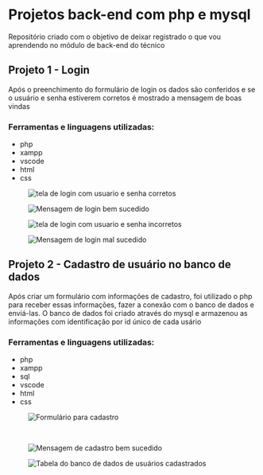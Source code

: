 <h1>Projetos back-end com php e mysql</h2>
<p>Repositório criado com o objetivo de deixar registrado o que vou aprendendo no módulo de back-end do técnico</p>

<h2>Projeto 1 - Login</h2>
<p>Após o preenchimento do formulário de login os dados são conferidos e se o usuário e senha estiverem corretos é mostrado a mensagem de boas vindas</p>
<h3>Ferramentas e linguagens utilizadas:</h3>
<ul>
  <li>php</li>
  <li>xampp</li>
  <li>vscode</li>
  <li>html</li>
  <li>css</li>
</ul>
<figure>
  <img alt="tela de login com usuario e senha corretos" src="https://github.com/user-attachments/assets/344e70be-ca8b-4692-8dd3-853cefdcb263">
</figure>
<figure>
  <img alt="Mensagem de login bem sucedido" src="https://github.com/user-attachments/assets/72bc3835-55a4-4266-8d13-31c8d8572c2d">
</figure>
<figure>
  <img alt="tela de login com usuario e senha incorretos" src="https://github.com/user-attachments/assets/996a390b-7d5c-4b18-9771-5baaedbdfc54">
</figure>
<figure>
  <img alt="Mensagem de login mal sucedido" src="https://github.com/user-attachments/assets/7064d1c3-35b5-4b74-9f35-e4c4fe89df51">
</figure>

<h2>Projeto 2 - Cadastro de usuário no banco de dados</h2>
<p>Após criar um formulário com informações de cadastro, foi utilizado o php para receber essas informações, fazer a conexão com o banco de dados e enviá-las. O banco de dados foi criado através do mysql e armazenou as informações com identificação por id único de cada usário</p>
<h3>Ferramentas e linguagens utilizadas:</h3>
<ul>
  <li>php</li>
  <li>xampp</li>
  <li>sql</li>
  <li>vscode</li>
  <li>html</li>
  <li>css</li>
</ul>
<figure>
  <img alt="Formulário para cadastro" src="https://github.com/user-attachments/assets/dd4ea3be-c3b2-412e-869b-b8e836e43a37">
</figure></br>
<figure>
  <img alt="Mensagem de cadastro bem sucedido" src="https://github.com/user-attachments/assets/ea5745b4-6666-4289-9b45-7f7e0468dc22">
</figure>
<figure>
  <img alt="Tabela do banco de dados de usuários cadastrados" src="https://github.com/user-attachments/assets/76765728-219e-4486-b3d5-690193ff94d0">
</figure>

